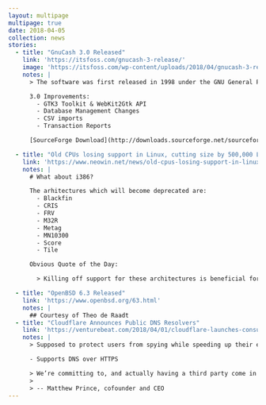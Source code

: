 ```yaml
---
layout: multipage
multipage: true
date: 2018-04-05
collection: news
stories:
  - title: "GnuCash 3.0 Released"
    link: 'https://itsfoss.com/gnucash-3-release/'
    image: 'https://itsfoss.com/wp-content/uploads/2018/04/gnucash-3-released-featured.jpeg'
    notes: |
      > The software was first released in 1998 under the GNU General Public License (GPL) is available for GNU/Linux, Solaris, BSD, Microsoft and Mac OSX.

      3.0 Improvements:
        - GTK3 Toolkit & WebKit2Gtk API
        - Database Management Changes
        - CSV imports
        - Transaction Reports

      [SourceForge Download](http://downloads.sourceforge.net/sourceforge/gnucash/gnucash-3.0.tar.bz2)

  - title: "Old CPUs losing support in Linux, cutting size by 500,000 LOC"
    link: 'https://www.neowin.net/news/old-cpus-losing-support-in-linux-cutting-size-by-500000-lines-of-code'
    notes: |
      # What about i386?

      The arhitectures which will become deprecated are:
        - Blackfin
        - CRIS
        - FRV
        - M32R
        - Metag
        - MN10300
        - Score
        - Tile

      Obvious Quote of the Day:

        > Killing off support for these architectures is beneficial for a few reasons, it’ll reduce the size of the kernel and it could also reduce the amount of attack vectors within the kernel if there were any bugs lurking.

  - title: "OpenBSD 6.3 Released"
    link: 'https://www.openbsd.org/63.html'
    notes: |
      ## Courtesy of Theo de Raadt
  - title: "Cloudflare Announces Public DNS Resolvers"
    link: 'https://venturebeat.com/2018/04/01/cloudflare-launches-consumer-dns-service-to-speed-up-the-internet/'
    notes: |
      > Supposed to protect users from spying while speeding up their experience on the web

      - Supports DNS over HTTPS

      > We’re committing to, and actually having a third party come in and audit the fact that we’re destroying all of the logs within 24 hours, we’re never writing any of the source IP addresses to disk, and that’s the only personal identifiable information that would be there
      >
      > -- Matthew Prince, cofounder and CEO
---
```


